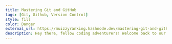 ```yaml
---
title: Mastering Git and GitHub
tags: [Git, Github, Version Control]
style: fill
color: Danger
external_url: https://muizzyranking.hashnode.dev/mastering-git-and-github
description: Hey there, fellow coding adventurers! Welcome back to our ongoing exploration of the coding universe. In my previous blog post, we delved into the captivating world of version control systems, uncovering the magic of Git and its role in safeguarding our coding creations. Today, we're taking our journey a step further as we unravel the dynamic duo; Git and GitHub.
---
```

